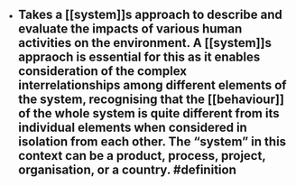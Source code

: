 - Takes a [[system]]s approach to describe and evaluate the impacts of various human activities on the environment. A [[system]]s appraoch is essential for this as it enables consideration of the complex interrelationships among different elements of the system, recognising that the [[behaviour]] of the whole system is quite different from its individual elements when considered in isolation from each other. The “system” in this context can be a product, process, project, organisation, or a country. #definition
	-